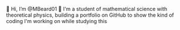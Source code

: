 👋 Hi, I’m @MBeard01
👀 I'm a student of mathematical science with theoretical physics, building a portfolio on GitHub to show the kind of coding I'm working on while studying this
<!---
MBeard01/MBeard01 is a ✨ special ✨ repository because its `README.md` (this file) appears on your GitHub profile.
You can click the Preview link to take a look at your changes.
--->
